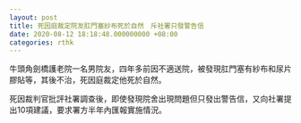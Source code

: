 ```yaml
---
layout: post
title: 死因庭裁定院友肛門塞紗布死於自然　斥社署只發警告信
date: 2020-08-12 18:18:48.000000000 +08:00
categories: rthk
---
```


牛頭角劍橋護老院一名男院友，四年多前因不適送院，被發現肛門塞有紗布和尿片膠貼等，其後不治，死因庭裁定他死於自然。

死因裁判官批評社署調查後，即使發現院舍出現問題但只發出警告信，又向社署提出10項建議，要求署方半年內匯報實施情況。
